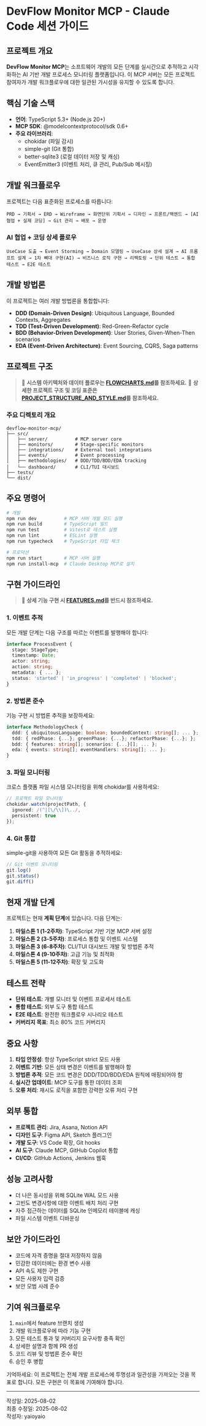 # DevFlow Monitor MCP - Claude Code 세션 가이드

## 프로젝트 개요

**DevFlow Monitor MCP**는 소프트웨어 개발의 모든 단계를 실시간으로 추적하고 시각화하는 AI 기반 개발 프로세스 모니터링 플랫폼입니다. 이 MCP 서버는 모든 프로젝트 참여자가 개발 워크플로우에 대한 일관된 가시성을 유지할 수 있도록 합니다.

## 핵심 기술 스택

- **언어**: TypeScript 5.3+ (Node.js 20+)
- **MCP SDK**: @modelcontextprotocol/sdk 0.6+
- **주요 라이브러리**: 
  - chokidar (파일 감시)
  - simple-git (Git 통합)
  - better-sqlite3 (로컬 데이터 저장 및 캐싱)
  - EventEmitter3 (이벤트 처리, 큐 관리, Pub/Sub 메시징)

## 개발 워크플로우

프로젝트는 다음 표준화된 프로세스를 따릅니다:

```
PRD → 기획서 → ERD → Wireframe → 화면단위 기획서 → 디자인 → 프론트/백엔드 → [AI 협업 + 실제 코딩] → Git 관리 → 배포 → 운영
```

### AI 협업 + 코딩 상세 플로우

```
UseCase 도출 → Event Storming → Domain 모델링 → UseCase 상세 설계 → AI 프롬프트 설계 → 1차 뼈대 구현(AI) → 비즈니스 로직 구현 → 리팩토링 → 단위 테스트 → 통합 테스트 → E2E 테스트
```

## 개발 방법론

이 프로젝트는 여러 개발 방법론을 통합합니다:

- **DDD (Domain-Driven Design)**: Ubiquitous Language, Bounded Contexts, Aggregates
- **TDD (Test-Driven Development)**: Red-Green-Refactor cycle
- **BDD (Behavior-Driven Development)**: User Stories, Given-When-Then scenarios
- **EDA (Event-Driven Architecture)**: Event Sourcing, CQRS, Saga patterns

## 프로젝트 구조

> 📌 **시스템 아키텍처와 데이터 플로우는 [FLOWCHARTS.md](../docs/FLOWCHARTS.md)를 참조하세요.**
> 📌 **상세한 프로젝트 구조 및 코딩 표준은 [PROJECT_STRUCTURE_AND_STYLE.md](../docs/PROJECT_STRUCTURE_AND_STYLE.md)를 참조하세요.**

### 주요 디렉토리 개요
```
devflow-monitor-mcp/
├── src/
│   ├── server/          # MCP server core
│   ├── monitors/        # Stage-specific monitors
│   ├── integrations/    # External tool integrations
│   ├── events/          # Event processing
│   ├── methodologies/   # DDD/TDD/BDD/EDA tracking
│   └── dashboard/       # CLI/TUI 대시보드
├── tests/
└── dist/
```

## 주요 명령어

```bash
# 개발
npm run dev          # MCP 서버 개발 모드 실행
npm run build        # TypeScript 빌드
npm run test         # Vitest로 테스트 실행
npm run lint         # ESLint 실행
npm run typecheck    # TypeScript 타입 체크

# 프로덕션
npm run start        # MCP 서버 실행
npm run install-mcp  # Claude Desktop MCP로 설치
```

## 구현 가이드라인

> 📌 **상세 기능 구현 시 [FEATURES.md](../docs/FEATURES.md)를 반드시 참조하세요.**

### 1. 이벤트 추적
모든 개발 단계는 다음 구조를 따르는 이벤트를 발행해야 합니다:
```typescript
interface ProcessEvent {
  stage: StageType;
  timestamp: Date;
  actor: string;
  action: string;
  metadata: { ... };
  status: 'started' | 'in_progress' | 'completed' | 'blocked';
}
```

### 2. 방법론 준수
기능 구현 시 방법론 추적을 보장하세요:
```typescript
interface MethodologyCheck {
  ddd: { ubiquitousLanguage: boolean; boundedContext: string[]; ... };
  tdd: { redPhase: {...}; greenPhase: {...}; refactorPhase: {...}; };
  bdd: { features: string[]; scenarios: {...}[]; ... };
  eda: { events: string[]; eventHandlers: string[]; ... };
}
```

### 3. 파일 모니터링
크로스 플랫폼 파일 시스템 모니터링을 위해 chokidar를 사용하세요:
```typescript
// 프로젝트 파일 모니터링
chokidar.watch(projectPath, {
  ignored: /(^|[\/\\])\../,
  persistent: true
});
```

### 4. Git 통합
simple-git을 사용하여 모든 Git 활동을 추적하세요:
```typescript
// Git 이벤트 모니터링
git.log()
git.status()
git.diff()
```

## 현재 개발 단계

프로젝트는 현재 **계획 단계**에 있습니다. 다음 단계는:

1. **마일스톤 1 (1-2주차)**: TypeScript 기반 기본 MCP 서버 설정
2. **마일스톤 2 (3-5주차)**: 프로세스 통합 및 이벤트 시스템
3. **마일스톤 3 (6-8주차)**: CLI/TUI 대시보드 개발 및 방법론 추적
4. **마일스톤 4 (9-10주차)**: 고급 기능 및 최적화
5. **마일스톤 5 (11-12주차)**: 확장 및 고도화

## 테스트 전략

- **단위 테스트**: 개별 모니터 및 이벤트 프로세서 테스트
- **통합 테스트**: 외부 도구 통합 테스트
- **E2E 테스트**: 완전한 워크플로우 시나리오 테스트
- **커버리지 목표**: 최소 80% 코드 커버리지

## 중요 사항

1. **타입 안정성**: 항상 TypeScript strict 모드 사용
2. **이벤트 기반**: 모든 상태 변경은 이벤트를 발행해야 함
3. **방법론 추적**: 모든 코드 변경은 DDD/TDD/BDD/EDA 원칙에 매핑되어야 함
4. **실시간 업데이트**: MCP 도구를 통한 데이터 조회
5. **오류 처리**: 재시도 로직을 포함한 강력한 오류 처리 구현

## 외부 통합

- **프로젝트 관리**: Jira, Asana, Notion API
- **디자인 도구**: Figma API, Sketch 플러그인
- **개발 도구**: VS Code 확장, Git hooks
- **AI 도구**: Claude MCP, GitHub Copilot 통합
- **CI/CD**: GitHub Actions, Jenkins 웹훅

## 성능 고려사항

- 더 나은 동시성을 위해 SQLite WAL 모드 사용
- 고빈도 변경사항에 대한 이벤트 배치 처리 구현
- 자주 접근하는 데이터를 SQLite 인메모리 테이블에 캐싱
- 파일 시스템 이벤트 디바운싱

## 보안 가이드라인

- 코드에 자격 증명을 절대 저장하지 않음
- 민감한 데이터에는 환경 변수 사용
- API 속도 제한 구현
- 모든 사용자 입력 검증
- 보안 모범 사례 준수

## 기여 워크플로우

1. `main`에서 feature 브랜치 생성
2. 개발 워크플로우에 따라 기능 구현
3. 모든 테스트 통과 및 커버리지 요구사항 충족 확인
4. 상세한 설명과 함께 PR 생성
5. 코드 리뷰 및 방법론 준수 확인
6. 승인 후 병합

기억하세요: 이 프로젝트는 전체 개발 프로세스에 투명성과 일관성을 가져오는 것을 목표로 합니다. 모든 구현은 이 목표에 기여해야 합니다.

---

작성일: 2025-08-02  
최종 수정일: 2025-08-02  
작성자: yaioyaio